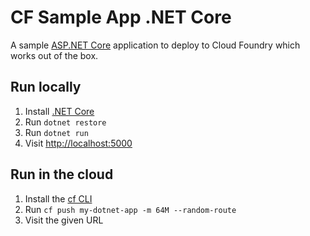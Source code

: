 # CF Sample App .NET Core

A sample [ASP.NET Core](https://www.asp.net/core) application to deploy to Cloud Foundry which works out of the box.

## Run locally

1. Install [.NET Core](https://www.microsoft.com/net/core)
1. Run `dotnet restore`
1. Run `dotnet run`
1. Visit [http://localhost:5000](http://localhost:5000)

## Run in the cloud

1. Install the [cf CLI](https://github.com/cloudfoundry/cli#downloads)
1. Run `cf push my-dotnet-app -m 64M --random-route`
1. Visit the given URL
